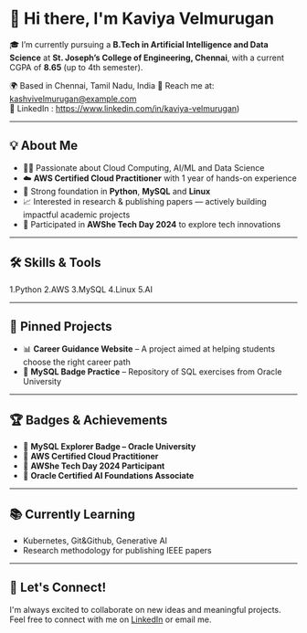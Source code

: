 # 👋 Hi there, I'm Kaviya Velmurugan

🎓 I’m currently pursuing a **B.Tech in Artificial Intelligence and Data Science** at **St. Joseph’s College of Engineering, Chennai**, with a current CGPA of **8.65** (up to 4th semester).

🌍 Based in Chennai, Tamil Nadu, India 
📧 Reach me at: kashvivelmurugan@example.com  
🔗 LinkedIn : https://www.linkedin.com/in/kaviya-velmurugan)

---

## 💡 About Me

- 👩‍💻 Passionate about Cloud Computing, AI/ML and Data Science
- ☁️ **AWS Certified Cloud Practitioner** with 1 year of hands-on experience
- 🧠 Strong foundation in **Python**, **MySQL** and **Linux**
- 📈 Interested in research & publishing papers — actively building impactful academic projects
- 🎉 Participated in **AWShe Tech Day 2024** to explore tech innovations

---

## 🛠️ Skills & Tools

1.Python
2.AWS
3.MySQL
4.Linux
5.AI

---

## 📌 Pinned Projects

- 📊 **Career Guidance Website** – A project aimed at helping students choose the right career path  
- 📁 **MySQL Badge Practice** – Repository of SQL exercises from Oracle University

---

## 🏆 Badges & Achievements

- 🏅 **MySQL Explorer Badge – Oracle University**
- 📜 **AWS Certified Cloud Practitioner**
- 🎤 **AWShe Tech Day 2024 Participant**
- 🏅 **Oracle Certified AI Foundations Associate**

---

## 📚 Currently Learning

- Kubernetes, Git&Github, Generative AI
- Research methodology for publishing IEEE papers

---

## 🤝 Let's Connect!

I'm always excited to collaborate on new ideas and meaningful projects.  
Feel free to connect with me on [LinkedIn](https://www.linkedin.com/in/kaviya-velmurugan) or email me.

